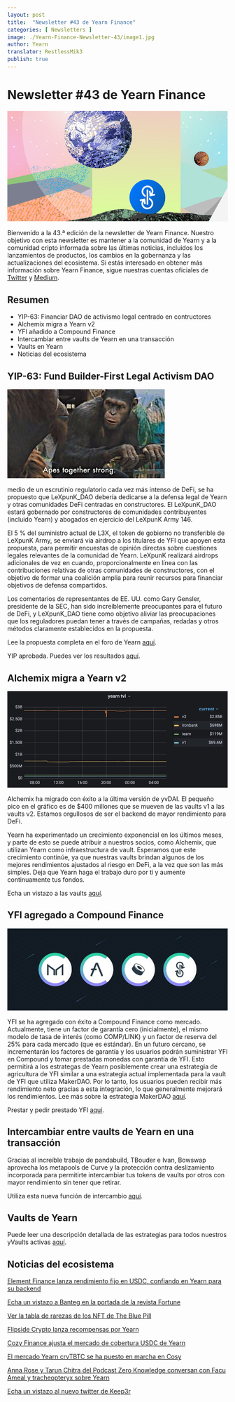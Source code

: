 ```yaml
---
layout: post
title:  "Newsletter #43 de Yearn Finance"
categories: [ Newsletters ]
image: ./Yearn-Finance-Newsletter-43/image1.jpg
author: Yearn
translator: RestlessMik3
publish: true
---
```


# Newsletter #43 de Yearn Finance

![](image1.jpg)

Bienvenido a la 43.ª edición de la newsletter de Yearn Finance. Nuestro objetivo con esta newsletter es mantener a la comunidad de Yearn y a la comunidad cripto informada sobre las últimas noticias, incluidos los lanzamientos de productos, los cambios en la gobernanza y las actualizaciones del ecosistema. Si estás interesado en obtener más información sobre Yearn Finance, sigue nuestras cuentas oficiales de [Twitter](https://twitter.com/iearnfinance) y [Medium](https://medium.com/iearn).

## **Resumen**

- YIP-63: Financiar DAO de activismo legal centrado en contructores
- Alchemix migra a Yearn v2
- YFI añadido a Compound Finance
- Intercambiar entre vaults de Yearn en una transacción
- Vaults en Yearn
- Noticias del ecosistema

## **YIP-63: Fund Builder-First Legal Activism DAO**

![](image2.jpg)

medio de un escrutinio regulatorio cada vez más intenso de DeFi, se ha propuesto que LeXpunK_DAO debería dedicarse a la defensa legal de Yearn y otras comunidades DeFi centradas en constructores. El LeXpunK_DAO estará gobernado por constructores de comunidades contribuyentes (incluido Yearn) y abogados en ejercicio del LeXpunK Army 146.

El 5 % del suministro actual de L3X, el token de gobierno no transferible de LeXpunK Army, se enviará via airdrop a los titulares de YFI que apoyen esta propuesta, para permitir encuestas de opinión directas sobre cuestiones legales relevantes de la comunidad de Yearn. LeXpunK realizará airdrops adicionales de vez en cuando, proporcionalmente en línea con las contribuciones relativas de otras comunidades de constructores, con el objetivo de formar una coalición amplia para reunir recursos para financiar objetivos de defensa compartidos.

Los comentarios de representantes de EE. UU. como Gary Gensler, presidente de la SEC, han sido increíblemente preocupantes para el futuro de DeFi, y LeXpunK_DAO tiene como objetivo aliviar las preocupaciones que los reguladores puedan tener a través de campañas, redadas y otros métodos claramente establecidos en la propuesta.

Lee la propuesta completa en el foro de Yearn [aquí](https://gov.yearn.finance/t/yip-63-fund-builder-first-legal-activism-dao/11280).

YIP aprobada. Puedes ver los resultados [aquí](https://gov.yearn.finance/t/proposal-fund-builder-first-legal-activism-dao/11280).

## **Alchemix migra a Yearn v2**

![](image3.jpg)

Alchemix ha migrado con éxito a la última versión de yvDAI. El pequeño pico en el gráfico es de $400 millones que se mueven de las vaults v1 a las vaults v2. Estamos orgullosos de ser el backend de mayor rendimiento para DeFi.

Yearn ha experimentado un crecimiento exponencial en los últimos meses, y parte de esto se puede atribuir a nuestros socios, como Alchemix, que utilizan Yearn como infraestructura de vault. Esperamos que este crecimiento continúe, ya que nuestras vaults brindan algunos de los mejores rendimientos ajustados al riesgo en DeFi, a la vez que son las más simples. Deja que Yearn haga el trabajo duro por ti y aumente continuamente tus fondos.

Echa un vistazo a las vaults [aquí](https://yearn.finance/vaults).

## **YFI agregado a Compound Finance**

![](image4.jpg)

YFI se ha agregado con éxito a Compound Finance como mercado. Actualmente, tiene un factor de garantía cero (inicialmente), el mismo modelo de tasa de interés (como COMP/LINK) y un factor de reserva del 25% para cada mercado (que es estándar). En un futuro cercano, se incrementarán los factores de garantía y los usuarios podrán suministrar YFI en Compound y tomar prestadas monedas con garantía de YFI. Esto permitirá a los estrategas de Yearn posiblemente crear una estrategia de agricultura de YFI similar a una estrategia actual implementada para la vault de YFI que utiliza MakerDAO. Por lo tanto, los usuarios pueden recibir más rendimiento neto gracias a esta integración, lo que generalmente mejorará los rendimientos. Lee más sobre la estrategia MakerDAO [aquí](https://yearn.fi/invest/0xE14d13d8B3b85aF791b2AADD661cDBd5E6097Db1).

Prestar y pedir prestado YFI [aquí](https://app.compound.finance/).

## **Intercambiar entre vaults de Yearn en una transacción**

Gracias al increíble trabajo de pandabuild, TBouder e Ivan, Bowswap aprovecha los metapools de Curve y la protección contra deslizamiento incorporada para permitirte intercambiar tus tokens de vaults por otros con mayor rendimiento sin tener que retirar.

Utiliza esta nueva función de intercambio [aquí](https://bowswap.finance/).

## **Vaults de Yearn**

Puede leer una descripción detallada de las estrategias para todos nuestros yVaults activas [aquí](https://medium.com/yearn-state-of-the-vaults/the-vaults-at-yearn-9237905ffed3).

## **Noticias del ecosistema**

[Element Finance lanza rendimiento fijo en USDC, confiando en Yearn para su backend](https://twitter.com/element_fi/status/1422934199284215810?s=20)

[Echa un vistazo a Banteg en la portada de la revista Fortune](https://twitter.com/FortuneMagazine/status/1420803860336152577)

[Ver la tabla de rarezas de los NFT de The Blue Pill](https://github.com/banteg/blue-pill#rarity-table)

[Flipside Crypto lanza recompensas por Yearn](https://twitter.com/BmurrayFlipside/status/1421147576674422788)

[Cozy Finance ajusta el mercado de cobertura USDC de Yearn](https://twitter.com/cozyfinance/status/1422226784674664453)

[El mercado Yearn crvTBTC se ha puesto en marcha en Cosy](https://twitter.com/cozyfinance/status/1422633897490223107)

[Anna Rose y Tarun Chitra del Podcast Zero Knowledge conversan con Facu Ameal y tracheopteryx sobre Yearn](https://www.zeroknowledge.fm/192)

[Echa un vistazo al nuevo twitter de Keep3r](https://twitter.com/thekeep3r)
